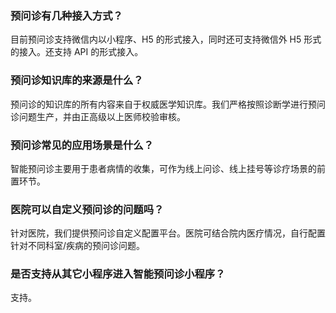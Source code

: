 [](id:Q1)
### 预问诊有几种接入方式？
目前预问诊支持微信内以小程序、H5 的形式接入，同时还可支持微信外 H5 形式的接入。还支持 API 的形式接入。

[](id:Q2)
### 预问诊知识库的来源是什么？
预问诊的知识库的所有内容来自于权威医学知识库。我们严格按照诊断学进行预问诊问题生产，并由正高级以上医师校验审核。

[](id:Q3)
### 预问诊常见的应用场景是什么？
智能预问诊主要用于患者病情的收集，可作为线上问诊、线上挂号等诊疗场景的前置环节。

[](id:Q4)
### 医院可以自定义预问诊的问题吗？
针对医院，我们提供预问诊自定义配置平台。医院可结合院内医疗情况，自行配置针对不同科室/疾病的预问诊问题。

[](id:Q5)
### 是否支持从其它小程序进入智能预问诊小程序？
支持。
